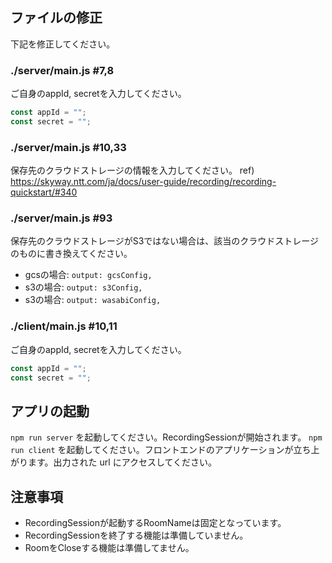 ## ファイルの修正
下記を修正してください。

### ./server/main.js #7,8
ご自身のappId, secretを入力してください。
```javascript
const appId = "";
const secret = "";
```
### ./server/main.js #10,33
保存先のクラウドストレージの情報を入力してください。
ref) https://skyway.ntt.com/ja/docs/user-guide/recording/recording-quickstart/#340

### ./server/main.js #93
保存先のクラウドストレージがS3ではない場合は、該当のクラウドストレージのものに書き換えてください。

- gcsの場合: `output: gcsConfig,`
- s3の場合: `output: s3Config,`
- s3の場合: `output: wasabiConfig,`

### ./client/main.js #10,11
ご自身のappId, secretを入力してください。
```javascript
const appId = "";
const secret = "";
```

## アプリの起動
`npm run server` を起動してください。RecordingSessionが開始されます。
`npm run client` を起動してください。フロントエンドのアプリケーションが立ち上がります。出力された url にアクセスしてください。

## 注意事項
- RecordingSessionが起動するRoomNameは固定となっています。
- RecordingSessionを終了する機能は準備していません。
- RoomをCloseする機能は準備してません。
